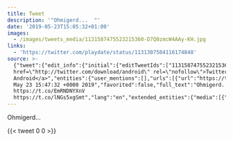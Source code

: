 ```yaml
---
title: Tweet
description: '"Ohmigerd...  "'
date: '2019-05-23T15:05:32+01:00'
images:
  - /images/tweets_media/1131587475523215360-D7Q0zmcW4AAy-KH.jpg
links:
  - 'https://twitter.com/playdate/status/1131307504116174848'
source: >-
  {"tweet":{"edit_info":{"initial":{"editTweetIds":["1131587475523215360"],"editableUntil":"2019-05-23T16:47:32.700Z","editsRemaining":"5","isEditEligible":true}},"retweeted":false,"source":"<a
  href=\"http://twitter.com/download/android\" rel=\"nofollow\">Twitter for
  Android</a>","entities":{"user_mentions":[],"urls":[{"url":"https://t.co/EmRNDNYXnV","expanded_url":"https://twitter.com/playdate/status/1131307504116174848","display_url":"twitter.com/playdate/statu…","indices":["12","35"]}],"symbols":[],"media":[{"expanded_url":"https://twitter.com/toychicken/status/1131587475523215360/photo/1","indices":["36","59"],"url":"https://t.co/lNGs5xgSmt","media_url":"http://pbs.twimg.com/tweet_video_thumb/D7Q0zmcW4AAy-KH.jpg","id_str":"1131587467474296832","id":"1131587467474296832","media_url_https":"https://pbs.twimg.com/tweet_video_thumb/D7Q0zmcW4AAy-KH.jpg","sizes":{"medium":{"w":"636","h":"356","resize":"fit"},"large":{"w":"636","h":"356","resize":"fit"},"small":{"w":"636","h":"356","resize":"fit"},"thumb":{"w":"150","h":"150","resize":"crop"}},"type":"photo","display_url":"pic.twitter.com/lNGs5xgSmt"}],"hashtags":[]},"display_text_range":["0","59"],"favorite_count":"0","id_str":"1131587475523215360","truncated":false,"retweet_count":"0","id":"1131587475523215360","possibly_sensitive":false,"created_at":"Thu
  May 23 15:47:32 +0000 2019","favorited":false,"full_text":"Ohmigerd...
  https://t.co/EmRNDNYXnV
  https://t.co/lNGs5xgSmt","lang":"en","extended_entities":{"media":[{"expanded_url":"https://twitter.com/toychicken/status/1131587475523215360/photo/1","indices":["36","59"],"url":"https://t.co/lNGs5xgSmt","media_url":"http://pbs.twimg.com/tweet_video_thumb/D7Q0zmcW4AAy-KH.jpg","id_str":"1131587467474296832","video_info":{"aspect_ratio":["159","89"],"variants":[{"bitrate":"0","content_type":"video/mp4","url":"https://video.twimg.com/tweet_video/D7Q0zmcW4AAy-KH.mp4"}]},"id":"1131587467474296832","media_url_https":"https://pbs.twimg.com/tweet_video_thumb/D7Q0zmcW4AAy-KH.jpg","sizes":{"medium":{"w":"636","h":"356","resize":"fit"},"large":{"w":"636","h":"356","resize":"fit"},"small":{"w":"636","h":"356","resize":"fit"},"thumb":{"w":"150","h":"150","resize":"crop"}},"type":"animated_gif","display_url":"pic.twitter.com/lNGs5xgSmt"}]}}}
---
```

Ohmigerd...  
    
{{< tweet 0 0 >}}
    
